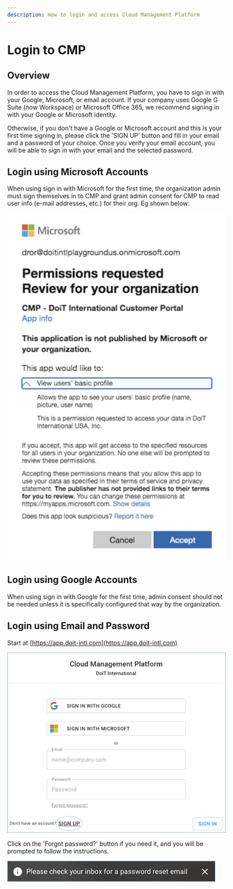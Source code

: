 ```yaml
---
description: How to login and access Cloud Management Platform
---
```


# Login to CMP

## Overview

In order to access the Cloud Management Platform, you have to sign in with your Google, Microsoft, or email account. If your company uses Google G Suite (now Workspace) or Microsoft Office 365, we recommend signing in with your Google or Microsoft identity.

Otherwise, if you don't have a Google or Microsoft account and this is your first time signing in, please click the 'SIGN UP' button and fill in your email and a password of your choice. Once you verify your email account, you will be able to sign in with your email and the selected password.

## Login using Microsoft Accounts

When using sign in with Microsoft for the first time, the organization admin must sign themselves in to CMP and grant admin consent for CMP to read user info (e-mail addresses, etc.) for their org. Eg shown below:

![A screenshot of the Microsoft permission request dialog](<../.gitbook/assets/image (88).png>)

## Login using Google Accounts

When using sign in with Google for the first time, admin consent should not be needed unless it is specifically configured that way by the organization.

## Login using Email and Password

Start at [https://app.doit-intl.com](https://app.doit-intl.com)

![A screenshot of the CMP login page](../.gitbook/assets/hello.png)

Click on the 'Forgot password?' button if you need it, and you will be prompted to follow the instructions.

!["Please check your inbox for a password reset email"](../.gitbook/assets/password-reset.png)
